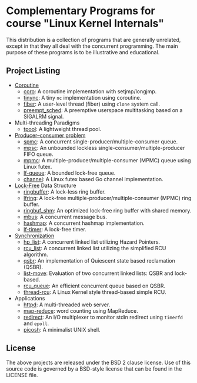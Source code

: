 # Complementary Programs for course "Linux Kernel Internals"

This distribution is a collection of programs that are generally unrelated,
except in that they all deal with the concurrent programming. The main
purpose of these programs is to be illustrative and educational.

## Project Listing
* [Coroutine](https://en.wikipedia.org/wiki/Coroutine)
    - [coro](coro/): A coroutine implementation with setjmp/longjmp.
    - [tinync](tinync/): A tiny `nc` implementation using coroutine.
    - [fiber](fiber/): A user-level thread (fiber) using `clone` system call.
    - [preempt\_sched](preempt_sched/): A preemptive userspace multitasking based on a SIGALRM signal.
* Multi-threading Paradigms
    - [tpool](tpool/): A lightweight thread pool.
* [Producer–consumer problem](https://en.wikipedia.org/wiki/Producer%E2%80%93consumer_problem)
    - [spmc](spmc/): A concurrent single-producer/multiple-consumer queue.
    - [mpsc](mpsc/): An unbounded lockless single-consumer/multiple-producer FIFO queue.
    - [mpmc](mpmc/): A multiple-producer/multiple-consumer (MPMC) queue using Linux futex.
    - [lf-queue](lf-queue/): A bounded lock-free queue.
    - [channel](channel/): A Linux futex based Go channel implementation.
* [Lock-Free](https://en.wikipedia.org/wiki/Non-blocking_algorithm) Data Structure
    - [ringbuffer](ringbuffer/): A lock-less ring buffer.
    - [lfring](lfring/): A lock-free multiple-producer/multiple-consumer (MPMC) ring buffer.
    - [ringbuf\_shm](ringbuf-shm/): An optimized lock-free ring buffer with shared memory.
    - [mbus](mbus/): A concurrent message bus.
    - [hashmap](hashmap/): A concurrent hashmap implementation.
    - [lf-timer](lf-timer/): A lock-free timer.
* [Synchronization](https://en.wikipedia.org/wiki/Synchronization_(computer_science))
    - [hp\_list](hp_list): A concurrent linked list utilizing Hazard Pointers.
    - [rcu\_list](rcu_list/): A concurrent linked list utilizing the simplified RCU algorithm.
    - [qsbr](qsbr/): An implementation of Quiescent state based reclamation (QSBR).
    - [list-move](list-move/): Evaluation of two concurrent linked lists: QSBR and lock-based.
    - [rcu\_queue](rcu_queue/): An efficient concurrent queue based on QSBR.
    - [thread-rcu](thread-rcu/): A Linux Kernel style thread-based simple RCU.
* Applications
    - [httpd](httpd/): A multi-threaded web server.
    - [map-reduce](map-reduce/): word counting using MapReduce.
    - [redirect](redirect/): An I/O multiplexer to monitor stdin redirect using `timerfd` and `epoll`.
    - [picosh](picosh/): A minimalist UNIX shell.

## License

The above projects are released under the BSD 2 clause license.
Use of this source code is governed by a BSD-style license that can be found
in the LICENSE file.
